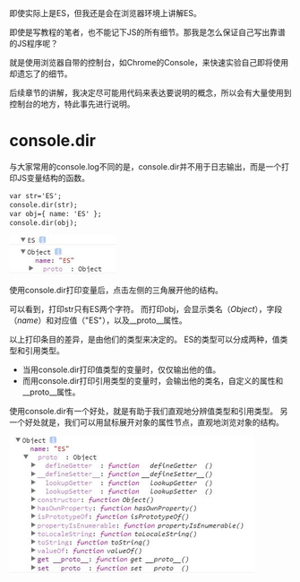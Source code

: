 即使实际上是ES，但我还是会在浏览器环境上讲解ES。

即使是写教程的笔者，也不能记下JS的所有细节。那我是怎么保证自己写出靠谱的JS程序呢？

就是使用浏览器自带的控制台，如Chrome的Console，来快速实验自己即将使用却遗忘了的细节。

后续章节的讲解，我决定尽可能用代码来表达要说明的概念，所以会有大量使用到控制台的地方，特此事先进行说明。

# console.dir
与大家常用的console.log不同的是，console.dir并不用于日志输出，而是一个打印JS变量结构的函数。

~~~
var str='ES';
console.dir(str);
var obj={ name: 'ES' };
console.dir(obj);
~~~

![](../../images/TIM截图20170713173809.jpg)

使用console.dir打印变量后，点击左侧的三角展开他的结构。

可以看到，打印str只有ES两个字符。
而打印obj，会显示类名（*Object*），字段（*name*）和对应值（"ES"），以及__proto__属性。

以上打印条目的差异，是由他们的类型来决定的。
ES的类型可以分成两种，值类型和引用类型。

* 当用console.dir打印值类型的变量时，仅仅输出他的值。
* 而用console.dir打印引用类型的变量时，会输出他的类名，自定义的属性和__proto__属性。

使用console.dir有一个好处，就是有助于我们直观地分辨值类型和引用类型。
另一个好处就是，我们可以用鼠标展开对象的属性节点，直观地浏览对象的结构。

![](../../images/TIM截图20170713160220.jpg)